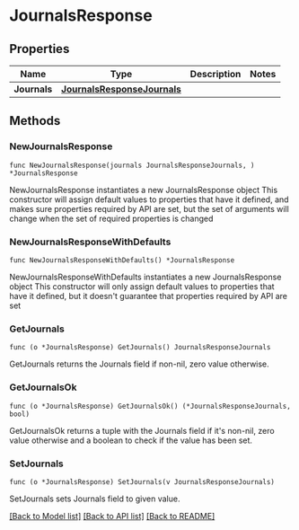 # JournalsResponse

## Properties

Name | Type | Description | Notes
------------ | ------------- | ------------- | -------------
**Journals** | [**JournalsResponseJournals**](journalsResponse_journals.md) |  | 

## Methods

### NewJournalsResponse

`func NewJournalsResponse(journals JournalsResponseJournals, ) *JournalsResponse`

NewJournalsResponse instantiates a new JournalsResponse object
This constructor will assign default values to properties that have it defined,
and makes sure properties required by API are set, but the set of arguments
will change when the set of required properties is changed

### NewJournalsResponseWithDefaults

`func NewJournalsResponseWithDefaults() *JournalsResponse`

NewJournalsResponseWithDefaults instantiates a new JournalsResponse object
This constructor will only assign default values to properties that have it defined,
but it doesn't guarantee that properties required by API are set

### GetJournals

`func (o *JournalsResponse) GetJournals() JournalsResponseJournals`

GetJournals returns the Journals field if non-nil, zero value otherwise.

### GetJournalsOk

`func (o *JournalsResponse) GetJournalsOk() (*JournalsResponseJournals, bool)`

GetJournalsOk returns a tuple with the Journals field if it's non-nil, zero value otherwise
and a boolean to check if the value has been set.

### SetJournals

`func (o *JournalsResponse) SetJournals(v JournalsResponseJournals)`

SetJournals sets Journals field to given value.



[[Back to Model list]](../README.md#documentation-for-models) [[Back to API list]](../README.md#documentation-for-api-endpoints) [[Back to README]](../README.md)


